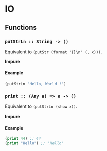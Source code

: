 IO
==

Functions
---------

### `putStrLn :: String -> ()`

Equivalent to `(putStr (format "{}\n" (, x)))`.

**Impure**

#### Example

```clojure
(putStrLn "Hello, World !")
```

### `print :: (Any a) => a -> ()`

Equivalent to `(putStrLn (show x))`.

**Impure**

#### Example

```clojure
(print 44) ;; 44
(print "Hello") ;; 'Hello'
```
